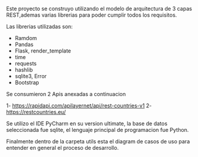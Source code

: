 Este proyecto se construyo utilizando el modelo de arquitectura de 3 capas REST,ademas varias librerias para poder cumplir todos los requisitos.

Las librerias utilizadas son:

- Ramdom
- Pandas
- Flask, render_template
- time
- requests
- hashlib
- sqlite3, Error
- Bootstrap

Se consumieron 2 Apis anexadas a continuacion

1- https://rapidapi.com/apilayernet/api/rest-countries-v1
2- https://restcountries.eu/

Se utilizo el IDE PyCharm en su version ultimate, la base de datos seleccionada fue sqlite, el lenguaje principal de programacion fue Python.

Finalmente dentro de la carpeta utils esta el diagram de casos de uso para entender en general el proceso de desarrollo.

